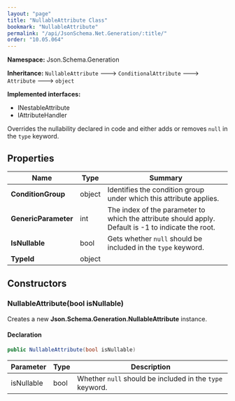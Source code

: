 ```yaml
---
layout: "page"
title: "NullableAttribute Class"
bookmark: "NullableAttribute"
permalink: "/api/JsonSchema.Net.Generation/:title/"
order: "10.05.064"
---
```

**Namespace:** Json.Schema.Generation

**Inheritance:**
`NullableAttribute`
 🡒 
`ConditionalAttribute`
 🡒 
`Attribute`
 🡒 
`object`

**Implemented interfaces:**

- INestableAttribute
- IAttributeHandler

Overrides the nullability declared in code and either adds or removes `null` in the `type` keyword.

## Properties

| Name | Type | Summary |
|---|---|---|
| **ConditionGroup** | object | Identifies the condition group under which this attribute applies. |
| **GenericParameter** | int | The index of the parameter to which the attribute should apply. Default is -1 to indicate the root. |
| **IsNullable** | bool | Gets whether `null` should be included in the `type` keyword. |
| **TypeId** | object |  |

## Constructors

### NullableAttribute(bool isNullable)

Creates a new **Json.Schema.Generation.NullableAttribute** instance.

#### Declaration

```c#
public NullableAttribute(bool isNullable)
```

| Parameter | Type | Description |
|---|---|---|
| isNullable | bool | Whether `null` should be included in the `type` keyword. |


